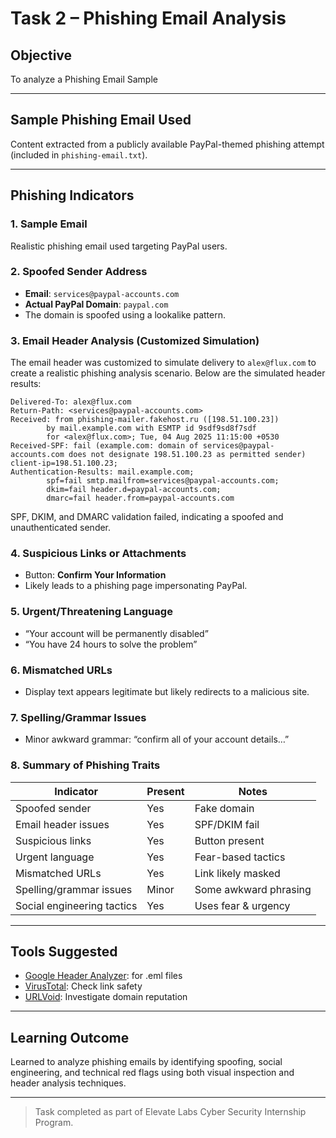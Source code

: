 # Task 2 – Phishing Email Analysis

## Objective 
To analyze a Phishing Email Sample

---

## Sample Phishing Email Used
Content extracted from a publicly available PayPal-themed phishing attempt (included in `phishing-email.txt`).

---

## Phishing Indicators

### 1. Sample Email
Realistic phishing email used targeting PayPal users.

### 2. Spoofed Sender Address
- **Email**: `services@paypal-accounts.com`
- **Actual PayPal Domain**: `paypal.com`
- The domain is spoofed using a lookalike pattern.

### 3. Email Header Analysis (Customized Simulation)
The email header was customized to simulate delivery to `alex@flux.com` to create a realistic phishing analysis scenario. Below are the simulated header results:

```
Delivered-To: alex@flux.com
Return-Path: <services@paypal-accounts.com>
Received: from phishing-mailer.fakehost.ru ([198.51.100.23])
        by mail.example.com with ESMTP id 9sdf9sd8f7sdf
        for <alex@flux.com>; Tue, 04 Aug 2025 11:15:00 +0530
Received-SPF: fail (example.com: domain of services@paypal-accounts.com does not designate 198.51.100.23 as permitted sender) client-ip=198.51.100.23;
Authentication-Results: mail.example.com;
        spf=fail smtp.mailfrom=services@paypal-accounts.com;
        dkim=fail header.d=paypal-accounts.com;
        dmarc=fail header.from=paypal-accounts.com
```

SPF, DKIM, and DMARC validation failed, indicating a spoofed and unauthenticated sender.

### 4. Suspicious Links or Attachments
- Button: **Confirm Your Information**
- Likely leads to a phishing page impersonating PayPal.

### 5. Urgent/Threatening Language
- “Your account will be permanently disabled”
- “You have 24 hours to solve the problem”

### 6. Mismatched URLs
- Display text appears legitimate but likely redirects to a malicious site.

### 7. Spelling/Grammar Issues
- Minor awkward grammar: “confirm all of your account details…”

### 8. Summary of Phishing Traits

| Indicator                     | Present | Notes                 |
|-------------------------------|---------|-----------------------|
| Spoofed sender                | Yes     | Fake domain           |
| Email header issues           | Yes     | SPF/DKIM fail         |
| Suspicious links              | Yes     | Button present        |
| Urgent language               | Yes     | Fear-based tactics    |
| Mismatched URLs               | Yes     | Link likely masked    |
| Spelling/grammar issues       | Minor   | Some awkward phrasing |
| Social engineering tactics    | Yes     | Uses fear & urgency   |

---

## Tools Suggested
- [Google Header Analyzer](https://toolbox.googleapps.com/apps/messageheader/): for .eml files
- [VirusTotal](https://www.virustotal.com/): Check link safety
- [URLVoid](https://www.urlvoid.com/): Investigate domain reputation

---

## Learning Outcome
Learned to analyze phishing emails by identifying spoofing, social engineering, and technical red flags using both visual inspection and header analysis techniques.

---

> Task completed as part of Elevate Labs Cyber Security Internship Program.
